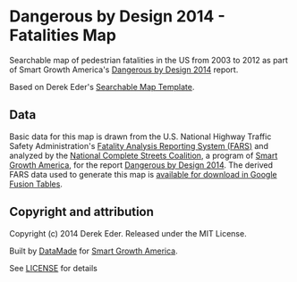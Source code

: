 # Dangerous by Design 2014 - Fatalities Map
Searchable map of pedestrian fatalities in the US from 2003 to 2012 as part of Smart Growth America's [Dangerous by Design 2014](http://www.smartgrowthamerica.org/research/dangerous-by-design/dbd2014/national-overview) report. 

Based on Derek Eder's [Searchable Map Template](http://derekeder.com/searchable_map_template/).

## Data

Basic data for this map is drawn from the U.S. National Highway Traffic Safety Administration's [Fatality Analysis Reporting System (FARS)](http://www.nhtsa.gov/FARS) and analyzed by the [National Complete Streets Coalition](http://www.smartgrowthamerica.org/complete-streets), a program of [Smart Growth America](http://www.smartgrowthamerica.org/), for the report [Dangerous by Design 2014](http://www.smartgrowthamerica.org/research/dangerous-by-design/dbd2014/national-overview). The derived FARS data used to generate this map is [available for download in Google Fusion Tables](https://www.google.com/fusiontables/DataSource?docid=1aKJFPotx1y3p04XW3SkikodoLSrNzxyV4104unpO#rows:id=1).

## Copyright and attribution

Copyright (c) 2014 Derek Eder. Released under the MIT License.

Built by [DataMade](http://datamade.us) for [Smart Growth America](http://www.smartgrowthamerica.org/).

See [LICENSE](https://github.com/derekeder/FusionTable-Map-Template/blob/master/LICENSE) for details 

